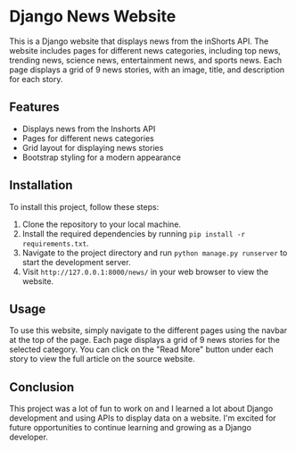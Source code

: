 Django News Website
===================

This is a Django website that displays news from the inShorts API. The website includes pages for different news categories, including top news, trending news, science news, entertainment news, and sports news. Each page displays a grid of 9 news stories, with an image, title, and description for each story.

Features
--------

-   Displays news from the Inshorts API
-   Pages for different news categories
-   Grid layout for displaying news stories
-   Bootstrap styling for a modern appearance

Installation
------------

To install this project, follow these steps:

1.  Clone the repository to your local machine.
2.  Install the required dependencies by running `pip install -r requirements.txt`.
3.  Navigate to the project directory and run `python manage.py runserver` to start the development server.
4.  Visit `http://127.0.0.1:8000/news/` in your web browser to view the website.

Usage
-----

To use this website, simply navigate to the different pages using the navbar at the top of the page. Each page displays a grid of 9 news stories for the selected category. You can click on the "Read More" button under each story to view the full article on the source website.

Conclusion
----------

This project was a lot of fun to work on and I learned a lot about Django development and using APIs to display data on a website. I'm excited for future opportunities to continue learning and growing as a Django developer.
